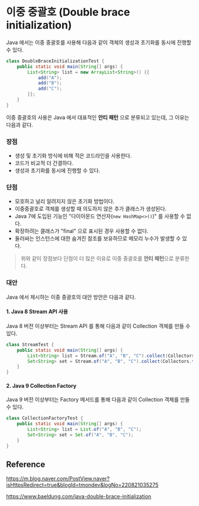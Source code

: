 # 이중 중괄호 (Double brace initialization)

Java 에서는 이중 중괄호를 사용해 다음과 같이 객체의 생성과 초기화를 동시에 진행할 수 있다.

```java
class DoubleBraceInitializationTest {
    public static void main(String[] args) {
        List<String> list = new ArrayList<String>() {{
            add("A");
            add("B");
            add("C");
        }};
    }
}
```

이중 중괄호의 사용은 Java 에서 대표적인 **안티 패턴** 으로 분류되고 있는데, 그 이유는 다음과 같다.

### 장점

- 생성 및 초기화 방식에 비해 적은 코드라인을 사용한다.
- 코드가 비교적 더 간결하다.
- 생성과 초기화를 동시에 진행할 수 있다.

### 단점

- 모호하고 널리 알려지지 않은 초기화 방법이다.
- 이중중괄호로 객체를 생성할 때 의도하지 않은 추가 클래스가 생성된다.
- Java 7에 도입된 기능인 "다이아몬드 연산자(```new HashMap<>()```)" 를 사용할 수 없다.
- 확장하려는 클래스가 "final" 으로 표시된 경우 사용할 수 없다.
- 둘러싸는 인스턴스에 대한 숨겨진 참조를 보유하므로 메모리 누수가 발생할 수 있다.

> 위와 같이 장점보다 단점이 더 많은 이유로 이중 중괄호를 **안티 패턴**으로 분류한다.

### 대안

Java 에서 제시하는 이중 중괄호의 대안 방안은 다음과 같다.

#### 1. Java 8 Stream API 사용

Java 8 버전 이상부터는 Stream API 를 통해 다음과 같이 Collection 객체를 만들 수 있다.

```java
class StreamTest {
    public static void main(String[] args) {
        List<String> list = Stream.of("A", "B", "C").collect(Collectors.toList());
        Set<String> set = Stream.of("A", "B", "C").collect(Collectors.toSet());
    }
}
```


#### 2. Java 9 Collection Factory

Java 9 버전 이상부터는 Factory 메서드를 통해 다음과 같이 Collection 객체를 만들 수 있다.

```java
class CollectionFactoryTest {
    public static void main(String[] args) {
        List<String> list = List.of("A", "B", "C");
        Set<String> set = Set.of("A", "B", "C");
    }
}
```

## Reference

https://m.blog.naver.com/PostView.naver?isHttpsRedirect=true&blogId=tmondev&logNo=220821035275

https://www.baeldung.com/java-double-brace-initialization